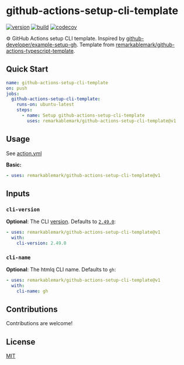 # github-actions-setup-cli-template

[![version](https://badgen.net/github/release/remarkablemark/github-actions-setup-cli-template)](https://github.com/remarkablemark/github-actions-setup-cli-template/releases)
[![build](https://github.com/remarkablemark/github-actions-setup-cli-template/actions/workflows/build.yml/badge.svg)](https://github.com/remarkablemark/github-actions-setup-cli-template/actions/workflows/build.yml)
[![codecov](https://codecov.io/gh/remarkablemark/github-actions-setup-cli-template/graph/badge.svg?token=PGPJ2Q8HUO)](https://codecov.io/gh/remarkablemark/github-actions-setup-cli-template)

⚙️ GitHub Actions setup CLI template. Inspired by [github-developer/example-setup-gh](https://github.com/github-developer/example-setup-gh). Template from [remarkablemark/github-actions-typescript-template](https://github.com/remarkablemark/github-actions-typescript-template).

## Quick Start

```yaml
name: github-actions-setup-cli-template
on: push
jobs:
  github-actions-setup-cli-template:
    runs-on: ubuntu-latest
    steps:
      - name: Setup github-actions-setup-cli-template
        uses: remarkablemark/github-actions-setup-cli-template@v1
```

## Usage

See [action.yml](action.yml)

**Basic:**

```yaml
- uses: remarkablemark/github-actions-setup-cli-template@v1
```

## Inputs

### `cli-version`

**Optional**: The CLI [version](https://github.com/cli/cli/releases). Defaults to [`2.49.0`](https://github.com/cli/cli/releases/tag/v2.49.0):

```yaml
- uses: remarkablemark/github-actions-setup-cli-template@v1
  with:
    cli-version: 2.49.0
```

### `cli-name`

**Optional**: The htmlq CLI name. Defaults to `gh`:

```yaml
- uses: remarkablemark/github-actions-setup-cli-template@v1
  with:
    cli-name: gh
```

## Contributions

Contributions are welcome!

## License

[MIT](LICENSE)
